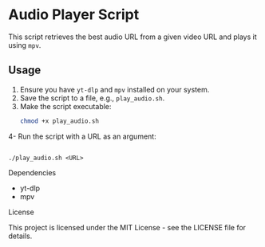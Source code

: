 # Audio Player Script

This script retrieves the best audio URL from a given video URL and plays it using `mpv`.

## Usage

1. Ensure you have `yt-dlp` and `mpv` installed on your system.
2. Save the script to a file, e.g., `play_audio.sh`.
3. Make the script executable:
   ```bash
   chmod +x play_audio.sh

4- Run the script with a URL as an argument:

```

./play_audio.sh <URL>
```

Dependencies

  -  yt-dlp
   -  mpv

License

This project is licensed under the MIT License - see the LICENSE file for details.

